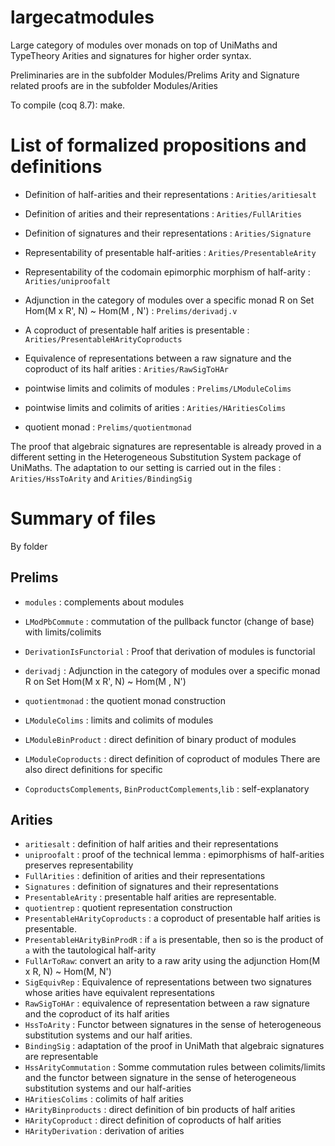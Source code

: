 # largecatmodules
Large category of modules over monads on top of UniMaths and TypeTheory
Arities and signatures for higher order syntax.

Preliminaries are in the subfolder Modules/Prelims
Arity and Signature related proofs are in the subfolder Modules/Arities

To compile (coq 8.7): make.



# List of formalized propositions and definitions

- Definition of half-arities and their representations : `Arities/aritiesalt`
- Definition of arities and their representations  : `Arities/FullArities`
- Definition of signatures and their representations  : `Arities/Signature`
- Representability of presentable half-arities : `Arities/PresentableArity`
- Representability of the codomain epimorphic morphism of half-arity : `Arities/uniproofalt`
- Adjunction in the category of modules over a specific monad R  on Set
          Hom(M x R', N) ~ Hom(M , N') : `Prelims/derivadj.v`
          

- A coproduct of presentable half arities is presentable : `Arities/PresentableHArityCoproducts` 
- Equivalence of representations between a raw signature and the coproduct
of its half arities : `Arities/RawSigToHAr` 
- pointwise limits and colimits of modules : `Prelims/LModuleColims`
- pointwise limits and colimits of arities : `Arities/HAritiesColims`
- quotient monad : `Prelims/quotientmonad`
          
The proof that algebraic signatures are representable is already proved in
a different setting in the Heterogeneous Substitution System package of UniMaths.
The adaptation to our setting is carried out in the files : `Arities/HssToArity` and
`Arities/BindingSig`

# Summary of files
By folder

## Prelims

- `modules` : complements about modules
- `LModPbCommute` : commutation of the pullback functor (change of base)
        with limits/colimits
    
- `DerivationIsFunctorial` : Proof that derivation of modules is functorial
- `derivadj` : Adjunction in the category of modules over a specific monad R on Set
          Hom(M x R', N) ~ Hom(M , N') 

- `quotientmonad` : the quotient monad construction

- `LModuleColims` : limits and colimits of modules
- `LModuleBinProduct` : direct definition of binary product of modules
- `LModuleCoproducts` : direct definition of coproduct of modules
    There are also direct definitions for specific 

- `CoproductsComplements`, `BinProductComplements`,`lib` : self-explanatory

## Arities
- `aritiesalt` : definition of half arities and their representations
- `uniproofalt` : proof of the technical lemma : epimorphisms of half-arities preserves
        representability
- `FullArities` : definition of arities and their representations
- `Signatures` : definition of signatures and their representations
- `PresentableArity` : presentable half arities are representable.
- `quotientrep` : quotient representation construction
- `PresentableHArityCoproducts` : a coproduct of presentable half arities is presentable.
- `PresentableHArityBinProdR` : if `a` is presentable, then so is the product of `a` with
  the tautological half-arity 
- `FullArToRaw`: convert an arity to a raw arity using the adjunction Hom(M x R, N) ~ Hom(M, N')
- `SigEquivRep` : Equivalence of representations between two signatures whose arities 
     have equivalent representations
- `RawSigToHAr` : equivalence of representation between a raw signature and the coproduct of its half
      arities
- `HssToArity` : Functor between signatures in the sense of heterogeneous substitution systems
       and our half arities.
- `BindingSig` : adaptation of the proof in UniMath that algebraic signatures are 
    representable
- `HssArityCommutation` : Somme commutation rules between colimits/limits and the 
    functor between signature in the sense of heterogeneous substitution systems and our
    half-arities
- `HAritiesColims` : colimits of half arities
- `HArityBinproducts` : direct definition of bin products of half arities
- `HArityCoproduct` : direct definition of coproducts of half arities
- `HArityDerivation` : derivation of arities
          

